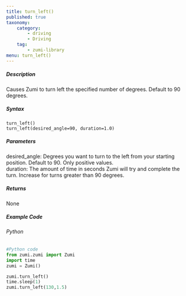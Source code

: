 ```yaml
---
title: turn_left()
published: true
taxonomy:
    category:
        - driving
        - Driving
    tag:
        - zumi-library
menu: turn_left()
---
```


##### Description
Causes Zumi to turn left the specified number of degrees. Default to 90 degrees.

##### Syntax
```turn_left()```<br />
```turn_left(desired_angle=90, duration=1.0)```<br />

##### Parameters
desired_angle: Degrees you want to turn to the left from your starting position. Default to 90. Only positive values.<br />
duration: The amount of time in seconds Zumi will try and complete the turn. Increase for turns greater than 90 degrees.<br />


##### Returns
None

##### Example Code
###### Python
```python
#Python code
from zumi.zumi import Zumi
import time
zumi = Zumi()

zumi.turn_left()
time.sleep(1)
zumi.turn_left(130,1.5)

```